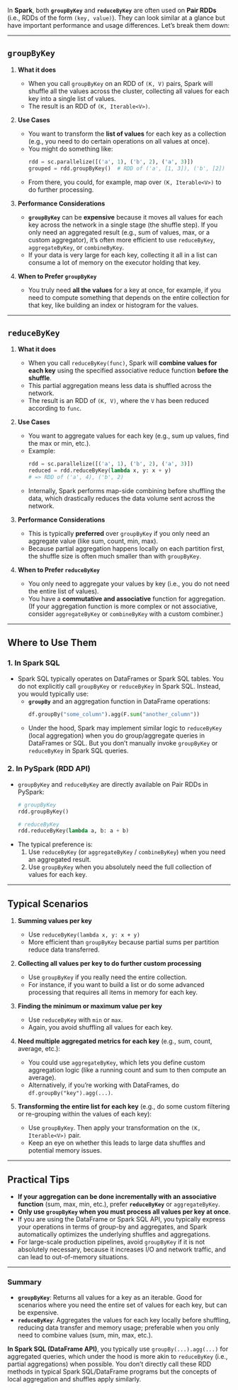 In **Spark**, both **`groupByKey`** and **`reduceByKey`** are often used on **Pair RDDs** (i.e., RDDs of the form `(key, value)`). They can look similar at a glance but have important performance and usage differences. Let’s break them down:

---

## `groupByKey`

1. **What it does**  
   - When you call `groupByKey` on an RDD of `(K, V)` pairs, Spark will shuffle all the values across the cluster, collecting all values for each key into a single list of values.  
   - The result is an RDD of `(K, Iterable<V>)`.

2. **Use Cases**  
   - You want to transform the **list of values** for each key as a collection (e.g., you need to do certain operations on all values at once).  
   - You might do something like:
     ```python
     rdd = sc.parallelize([('a', 1), ('b', 2), ('a', 3)])
     grouped = rdd.groupByKey()  # RDD of ('a', [1, 3]), ('b', [2])
     ```
   - From there, you could, for example, map over `(K, Iterable<V>)` to do further processing.

3. **Performance Considerations**  
   - **`groupByKey`** can be **expensive** because it moves all values for each key across the network in a single stage (the shuffle step). If you only need an aggregated result (e.g., sum of values, max, or a custom aggregator), it’s often more efficient to use `reduceByKey`, `aggregateByKey`, or `combineByKey`.  
   - If your data is very large for each key, collecting it all in a list can consume a lot of memory on the executor holding that key.

4. **When to Prefer `groupByKey`**  
   - You truly need **all the values** for a key at once, for example, if you need to compute something that depends on the entire collection for that key, like building an index or histogram for the values.

---

## `reduceByKey`

1. **What it does**  
   - When you call `reduceByKey(func)`, Spark will **combine values for each key** using the specified associative reduce function **before the shuffle**.  
   - This partial aggregation means less data is shuffled across the network.  
   - The result is an RDD of `(K, V)`, where the `V` has been reduced according to `func`.

2. **Use Cases**  
   - You want to aggregate values for each key (e.g., sum up values, find the max or min, etc.).  
   - Example:
     ```python
     rdd = sc.parallelize([('a', 1), ('b', 2), ('a', 3)])
     reduced = rdd.reduceByKey(lambda x, y: x + y)
     # => RDD of ('a', 4), ('b', 2)
     ```
   - Internally, Spark performs map-side combining before shuffling the data, which drastically reduces the data volume sent across the network.

3. **Performance Considerations**  
   - This is typically **preferred** over `groupByKey` if you only need an aggregate value (like sum, count, min, max).  
   - Because partial aggregation happens locally on each partition first, the shuffle size is often much smaller than with `groupByKey`.

4. **When to Prefer `reduceByKey`**  
   - You only need to aggregate your values by key (i.e., you do not need the entire list of values).  
   - You have a **commutative and associative** function for aggregation. (If your aggregation function is more complex or not associative, consider `aggregateByKey` or `combineByKey` with a custom combiner.)

---

## Where to Use Them

### 1. In **Spark SQL**  
- Spark SQL typically operates on DataFrames or Spark SQL tables. You do not explicitly call `groupByKey` or `reduceByKey` in Spark SQL. Instead, you would typically use:
  - **`groupBy`** and an aggregation function in DataFrame operations:
    ```python
    df.groupBy("some_column").agg(F.sum("another_column"))
    ```
  - Under the hood, Spark may implement similar logic to `reduceByKey` (local aggregation) when you do group/aggregate queries in DataFrames or SQL. But you don’t manually invoke `groupByKey` or `reduceByKey` in Spark SQL queries.

### 2. In **PySpark (RDD API)**  
- `groupByKey` and `reduceByKey` are directly available on Pair RDDs in PySpark:
  ```python
  # groupByKey
  rdd.groupByKey()

  # reduceByKey
  rdd.reduceByKey(lambda a, b: a + b)
  ```
- The typical preference is:
  1. Use `reduceByKey` (or `aggregateByKey` / `combineByKey`) when you need an aggregated result.  
  2. Use `groupByKey` when you absolutely need the full collection of values for each key.

---

## Typical Scenarios

1. **Summing values per key**  
   - Use `reduceByKey(lambda x, y: x + y)`  
   - More efficient than `groupByKey` because partial sums per partition reduce data transferred.

2. **Collecting all values per key to do further custom processing**  
   - Use `groupByKey` if you really need the entire collection.  
   - For instance, if you want to build a list or do some advanced processing that requires all items in memory for each key.

3. **Finding the minimum or maximum value per key**  
   - Use `reduceByKey` with `min` or `max`.  
   - Again, you avoid shuffling all values for each key.

4. **Need multiple aggregated metrics for each key** (e.g., sum, count, average, etc.):  
   - You could use `aggregateByKey`, which lets you define custom aggregation logic (like a running count and sum to then compute an average).  
   - Alternatively, if you’re working with DataFrames, do `df.groupBy("key").agg(...)`.

5. **Transforming the entire list for each key** (e.g., do some custom filtering or re-grouping within the values of each key):  
   - Use `groupByKey`. Then apply your transformation on the `(K, Iterable<V>)` pair.  
   - Keep an eye on whether this leads to large data shuffles and potential memory issues.

---

## Practical Tips

- **If your aggregation can be done incrementally with an associative function** (sum, max, min, etc.), prefer **`reduceByKey`** or `aggregateByKey`.  
- **Only use `groupByKey` when you must process all values per key at once**.  
- If you are using the DataFrame or Spark SQL API, you typically express your operations in terms of group-by and aggregates, and Spark automatically optimizes the underlying shuffles and aggregations.  
- For large-scale production pipelines, avoid `groupByKey` if it is not absolutely necessary, because it increases I/O and network traffic, and can lead to out-of-memory situations.

---

### Summary
- **`groupByKey`**: Returns all values for a key as an iterable. Good for scenarios where you need the entire set of values for each key, but can be expensive.  
- **`reduceByKey`**: Aggregates the values for each key locally before shuffling, reducing data transfer and memory usage; preferable when you only need to combine values (sum, min, max, etc.).  

**In Spark SQL (DataFrame API)**, you typically use `groupBy(...).agg(...)` for aggregated queries, which under the hood is more akin to `reduceByKey` (i.e., partial aggregations) when possible. You don’t directly call these RDD methods in typical Spark SQL/DataFrame programs but the concepts of local aggregation and shuffles apply similarly.